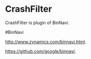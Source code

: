 # CrashFilter
CrashFilter is plugin of BinNavi.

#BinNavi

http://www.zynamics.com/binnavi.html.

https://github.com/google/binnavi.
